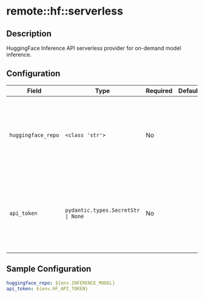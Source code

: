 # remote::hf::serverless

## Description

HuggingFace Inference API serverless provider for on-demand model inference.

## Configuration

| Field | Type | Required | Default | Description |
|-------|------|----------|---------|-------------|
| `huggingface_repo` | `<class 'str'>` | No |  | The model ID of the model on the Hugging Face Hub (e.g. 'meta-llama/Meta-Llama-3.1-70B-Instruct') |
| `api_token` | `pydantic.types.SecretStr \| None` | No |  | Your Hugging Face user access token (will default to locally saved token if not provided) |

## Sample Configuration

```yaml
huggingface_repo: ${env.INFERENCE_MODEL}
api_token: ${env.HF_API_TOKEN}

```

